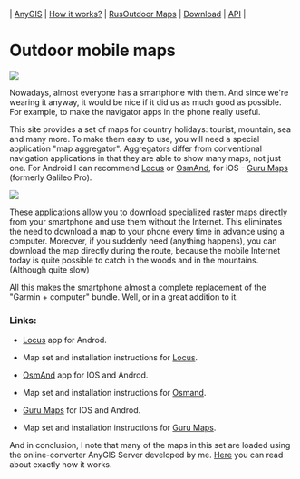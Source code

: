 | [AnyGIS][01] | [How it works?][02] | [RusOutdoor Maps][03] | [Download][04] | [API][05] |


[01]: https://nnngrach.github.io/AnyGIS_maps/index_en
[02]: https://nnngrach.github.io/AnyGIS_maps/Web/Html/Description_en
[03]: https://nnngrach.github.io/AnyGIS_maps/Web/Html/RusOutdoor_en
[04]: https://nnngrach.github.io/AnyGIS_maps/Web/Html/DownloadPage_en
[05]: https://nnngrach.github.io/AnyGIS_maps/Web/Html/Api_en
[07]: https://nnngrach.github.io/AnyGIS_maps/Web/Html/Vektor_and_raster_en



# Outdoor mobile maps

![](https://nnngrach.github.io/AnyGIS_maps/Web/Img/smartphone.png)

Nowadays, almost everyone has a smartphone with them. And since we're wearing it anyway, it would be nice if it did us as much good as possible. For example, to make the navigator apps in the phone really useful.

This site provides a set of maps for country holidays: tourist, mountain, sea and many more. To make them easy to use, you will need a special application "map aggregator". Aggregators differ from conventional navigation applications in that they are able to show many maps, not just one. For Android I can recommend [Locus][1] or [OsmAnd][6], for iOS - [Guru Maps][2] (formerly Galileo Pro).

![](https://nnngrach.github.io/AnyGIS_maps/Web/Img/locus_maplist.png)

These applications allow you to download specialized [raster][07] maps directly from your smartphone and use them without the Internet. This eliminates the need to download a map to your phone every time in advance using a computer. Moreover, if you suddenly need (anything happens), you can download the map directly during the route, because the mobile Internet today is quite possible to catch in the woods and in the mountains. (Although quite slow)

All this makes the smartphone almost a complete replacement of the "Garmin + computer" bundle. Well, or in a great addition to it.

### Links: 

* [Locus][1] app for Androd.

* Map set and installation instructions for [Locus][10].

* [OsmAnd][6] app for IOS and Androd.

* Map set and installation instructions for [Osmand][11].

* [Guru Maps][2] for IOS and Androd.

* Map set and installation instructions for [Guru Maps][12].


And in conclusion, I note that many of the maps in this set are loaded using the online-сonverter AnyGIS Server developed by me. [Here][02] you can read about exactly how it works.




[1]: https://www.locusmap.eu/
[2]: https://gurumaps.app/
[3]: http://www.sasgis.org/
[4]: https://nakarte.me
[5]: https://melda.ru/2017/07/%D0%BD%D0%B0%D0%B2%D0%B8%D0%B3%D0%B0%D1%86%D0%B8%D1%8F-%D0%B2-%D0%BF%D0%BE%D1%85%D0%BE%D0%B4%D0%B5-%D1%82%D0%B5%D0%BB%D0%B5%D1%84%D0%BE%D0%BD-vs-garmin/
[6]: http://osmand.net/
[10]: https://nnngrach.github.io/AnyGIS_maps/Web/Html/Locus_ru
[11]: https://nnngrach.github.io/AnyGIS_maps/Web/Html/Osmand_ru
[12]: https://nnngrach.github.io/AnyGIS_maps/Web/Html/Galileo_ru

